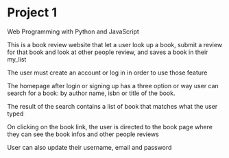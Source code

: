 # Project 1

Web Programming with Python and JavaScript


This is a book review website that let a user look up a book, submit a review
for that book and look at other people review, and saves a book in their my_list

The user must create an account or log in in order to use those feature

The homepage after login or signing up has a three option or way user can search
for a book: by author name, isbn or title of the book.

The result of the search contains a list of book that matches what the user typed


On clicking on the book link, the user is directed to the book page where they can
see the book infos and other people reviews

User can also update their username, email and password
